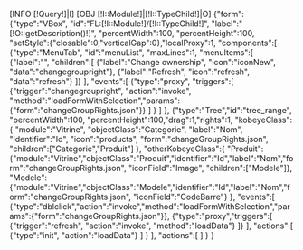 [INFO [!Query!]|I]
[OBJ [!I::Module!]|[!I::TypeChild!]|O]
{"form":
	{"type":"VBox", "id":"FL:[!I::Module!]/[!I::TypeChild!]", "label":"[!O::getDescription()!]", "percentWidth":100, "percentHeight":100, 
	"setStyle":{"closable":0,"verticalGap":0},"localProxy":1, 
	"components":[
		{"type":"MenuTab", "id":"menuList", "maxLines":1,
			"menuItems":[
				{"label":"", "children":[
					{"label":"Change ownership", "icon":"iconNew", "data":"changegroupright"},
					{"label":"Refresh", "icon":"refresh", "data":"refresh"}
				]}
			],
			"events":[
				{"type":"proxy",
					"triggers":[
						{"trigger":"changegroupright", "action":"invoke", "method":"loadFormWithSelection","params":{"form":"changeGroupRights.json"}}
					]
				}
			]
		},
		{"type":"Tree","id":"tree_range", "percentWidth":100, "percentHeight":100,"drag":1,"rights":1,
			"kobeyeClass":{
				"module":"Vitrine",
				"objectClass":"Categorie",
				"label":"Nom",
				"identifier":"Id",
				"icon":"products",
				"form":"changeGroupRights.json",
				"children":["Categorie","Produit"]
			},
			"otherKobeyeClass":{
				"Produit":{"module":"Vitrine","objectClass":"Produit","identifier":"Id","label":"Nom","form":"changeGroupRights.json", "iconField":"Image", "children":["Modele"]},
				"Modele":{"module":"Vitrine","objectClass":"Modele","identifier":"Id","label":"Nom","form":"changeGroupRights.json", "iconField":"CodeBarre"}
			},
			"events":[
				{"type":"dblclick","action":"invoke","method":"loadFormWithSelection","params":{"form":"changeGroupRights.json"}},
				{"type":"proxy","triggers":[
					{"trigger":"refresh", "action":"invoke", "method":"loadData"}
				]}
			],
			"actions":[
				{"type":"init", "action":"loadData"}
			]
		}
	],
	"actions":[
	]
	}
}